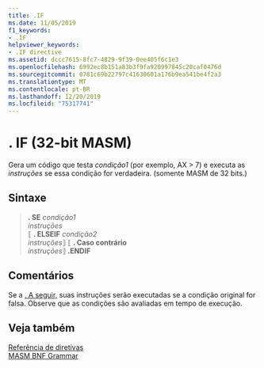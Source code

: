 ```yaml
---
title: .IF
ms.date: 11/05/2019
f1_keywords:
- .IF
helpviewer_keywords:
- .IF directive
ms.assetid: dccc7615-8fc7-4829-9f39-0ee405f6c1e3
ms.openlocfilehash: 6992ec8b151a83b3f9fa920997845c20caf0476d
ms.sourcegitcommit: 0781c69b22797c41630601a176b9ea541be4f2a3
ms.translationtype: MT
ms.contentlocale: pt-BR
ms.lasthandoff: 12/20/2019
ms.locfileid: "75317741"
---
```

# <a name="if-32-bit-masm"></a>. IF (32-bit MASM)

Gera um código que testa *condição1* (por exemplo, AX > 7) e executa as *instruções* se essa condição for verdadeira. (somente MASM de 32 bits.)

## <a name="syntax"></a>Sintaxe

> **. SE** *condição1*\
> *instruções*\
> ⟦ **. ELSEIF** *condição2*\
> *instruções*⟧
> ⟦ **. Caso contrário**\
> *instruções*⟧
> **.ENDIF**

## <a name="remarks"></a>Comentários

Se a [. A seguir,](dot-else.md) suas instruções serão executadas se a condição original for falsa. Observe que as condições são avaliadas em tempo de execução.

## <a name="see-also"></a>Veja também

[Referência de diretivas](directives-reference.md)\
[MASM BNF Grammar](masm-bnf-grammar.md)
